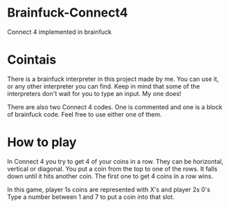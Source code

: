 # Brainfuck-Connect4
Connect 4 implemented in brainfuck

# Cointais

There is a brainfuck interpreter in this project made by me. You can use it, or any other 
interpreter you can find. Keep in mind that some of the interpreters don't wait for you 
to type an input. My one does!

There are also two Connect 4 codes. One is commented and one is a block of brainfuck code. Feel 
free to use either one of them.

# How to play

In Connect 4 you try to get 4 of your coins in a row. They can be horizontal, vertical or diagonal.
You put a coin from the top to one of the rows. It falls down until it hits another coin.
The first one to get 4 coins in a row wins.

In this game, player 1s coins are represented with X's and player 2s 0's
Type a number between 1 and 7 to put a coin into that slot.
